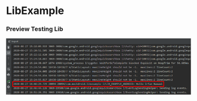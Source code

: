 # LibExample

### Preview Testing Lib
<img src="https://github.com/IrfanNawawi/LibExample/blob/master/Screenshot_log.png" width=512 />&nbsp;

